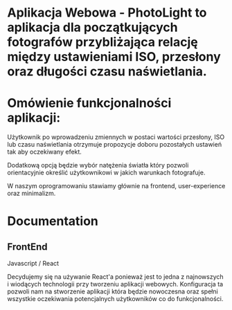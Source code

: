 # Aplikacja Webowa - PhotoLight to aplikacja dla początkujących fotografów przybliżająca relację między ustawieniami ISO, przesłony oraz długości czasu naświetlania.    


# Omówienie funkcjonalności aplikacji:

Użytkownik po wprowadzeniu zmiennych w postaci wartości przesłony, ISO lub czasu naświetlania otrzymuje propozycje doboru pozostałych ustawień tak aby oczekiwany efekt. 

Dodatkową opcją będzie wybór natężenia światła który pozwoli orientacyjnie określić użytkownikowi w jakich warunkach fotografuje. 

W naszym oprogramowaniu stawiamy głównie na frontend, user-experience oraz minimalizm.



# Documentation

## FrontEnd
Javascript / React

Decydujemy się na używanie React'a ponieważ jest to jedna z najnowszych i wiodących technologii przy tworzeniu aplikacji webowych. Konfiguracja ta pozwoli nam na stworzenie aplikacji która będzie nowoczesna oraz spełni wszystkie oczekiwania potencjalnych użytkowników co do funkcjonalności.
